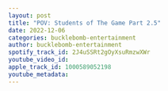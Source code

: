 ```yaml
---
layout: post
title: "POV: Students of The Game Part 2.5"
date: 2022-12-06
categories: bucklebomb-entertainment
author: bucklebomb-entertainment
spotify_track_id: 2J4uSSRt2gOyXsuRmzwXWr
youtube_video_id: 
apple_track_id: 1000589052198
youtube_metadata: 
---
```

